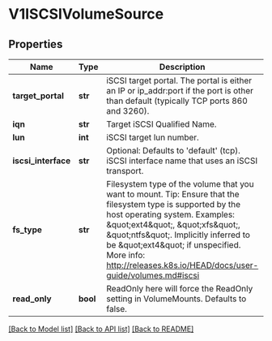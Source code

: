 # V1ISCSIVolumeSource

## Properties
Name | Type | Description | Notes
------------ | ------------- | ------------- | -------------
**target_portal** | **str** | iSCSI target portal. The portal is either an IP or ip_addr:port if the port is other than default (typically TCP ports 860 and 3260). | 
**iqn** | **str** | Target iSCSI Qualified Name. | 
**lun** | **int** | iSCSI target lun number. | 
**iscsi_interface** | **str** | Optional: Defaults to &#39;default&#39; (tcp). iSCSI interface name that uses an iSCSI transport. | [optional] 
**fs_type** | **str** | Filesystem type of the volume that you want to mount. Tip: Ensure that the filesystem type is supported by the host operating system. Examples: \&quot;ext4\&quot;, \&quot;xfs\&quot;, \&quot;ntfs\&quot;. Implicitly inferred to be \&quot;ext4\&quot; if unspecified. More info: http://releases.k8s.io/HEAD/docs/user-guide/volumes.md#iscsi | [optional] 
**read_only** | **bool** | ReadOnly here will force the ReadOnly setting in VolumeMounts. Defaults to false. | [optional] 

[[Back to Model list]](../README.md#documentation-for-models) [[Back to API list]](../README.md#documentation-for-api-endpoints) [[Back to README]](../README.md)



